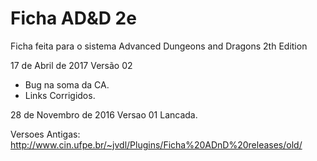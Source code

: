 # Ficha AD&D 2e
Ficha feita para o sistema Advanced Dungeons and Dragons 2th Edition

17 de Abril de 2017
Versão 02
* Bug na soma da CA.
* Links Corrigidos.

28 de Novembro de 2016
Versao 01 Lancada. 

Versoes Antigas:
http://www.cin.ufpe.br/~jvdl/Plugins/Ficha%20ADnD%20releases/old/

